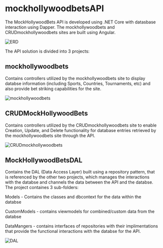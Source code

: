 # mockhollywoodbetsAPI

The MockHollywoodBets API is developed using .NET Core with datasbase interaction using Dapper. The mockhollywoodbets and CRUDmockhollywoodbets sites are built using Angular.

![ERD](https://user-images.githubusercontent.com/57814467/88640746-975c6580-d0be-11ea-8bc0-561fe13e0006.png)

The API solution is divided into 3 projects:

## mockhollywoodbets

Contains controllers utilized by the mockhollywoodbets site to display databse information (including Sports, Countries, Tournaments, etc) and also provide bet striking capabilities for the site.

![mockhollywoodbets](https://user-images.githubusercontent.com/57814467/88643573-27e87500-d0c2-11ea-976e-ef7ab1f0b23d.PNG)

## CRUDMockHollywoodBets

Contains controllers utilized by the CRUDmockhollywoodbets site to enable Creation, Update, and Delete functionality for database entries retrieved by the mockhollywoodbets site through the API.

![CRUDmockhollywoodbets](https://user-images.githubusercontent.com/57814467/88645888-eb6a4880-d0c4-11ea-9fae-175741297202.PNG)

## MockHollywoodBetsDAL

Contains the DAL (Data Access Layer) built using a repository pattern, that is referenced by the other two projects, which manages the interactions with the databse and channels the data between the API and the databse. The project containes 3 sub-folders:

Models - Contains the classes and dbcontext for the data within the databse

CustomModels - contains viewmodels for combined/custom data from the databse

DataMangers - contains interfaces of repositories with their implimentations that provide the functional interactions with the databse for the API.

![DAL](https://user-images.githubusercontent.com/57814467/88646602-882ce600-d0c5-11ea-9096-2d8cacbe3715.PNG)
